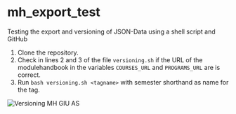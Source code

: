 # mh_export_test
Testing the export and versioning of JSON-Data using a shell script and GitHub

1. Clone the repository.
2. Check in lines 2 and 3 of the file `versioning.sh` if the URL of the modulehandbook in the variables `COURSES_URL` and `PROGRAMS_URL` are is correct.
2. Run `bash versioning.sh <tagname>` with semester shorthand as name for the tag.


![Versioning MH GIU AS](https://user-images.githubusercontent.com/41839717/177275450-9bc5aa3d-dfb1-4eb9-8390-c34253dc78cf.jpg)
